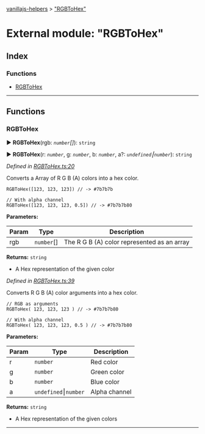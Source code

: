 [vanillajs-helpers](../README.md) > ["RGBToHex"](../modules/_rgbtohex_.md)



# External module: "RGBToHex"

## Index

### Functions

* [RGBToHex](_rgbtohex_.md#rgbtohex)



---
## Functions
<a id="rgbtohex"></a>

###  RGBToHex

► **RGBToHex**(rgb: *`number`[]*): `string`

► **RGBToHex**(r: *`number`*, g: *`number`*, b: *`number`*, a?: *`undefined`⎮`number`*): `string`



*Defined in [RGBToHex.ts:20](https://github.com/Tokimon/vanillajs-helpers/blob/17062f0/RGBToHex.ts#L20)*



Converts a Array of R G B (A) colors into a hex color.

    RGBToHex([123, 123, 123]) // -> #7b7b7b
    
    // With alpha channel
    RGBToHex([123, 123, 123, 0.5]) // -> #7b7b7b80


**Parameters:**

| Param | Type | Description |
| ------ | ------ | ------ |
| rgb | `number`[]   |  The R G B (A) color represented as an array |





**Returns:** `string`
- A Hex representation of the given color




*Defined in [RGBToHex.ts:39](https://github.com/Tokimon/vanillajs-helpers/blob/17062f0/RGBToHex.ts#L39)*



Converts R G B (A) color arguments into a hex color.

    // RGB as arguments
    RGBToHex( 123, 123, 123 ) // -> #7b7b7b80
    
    // With alpha channel
    RGBToHex( 123, 123, 123, 0.5 ) // -> #7b7b7b80


**Parameters:**

| Param | Type | Description |
| ------ | ------ | ------ |
| r | `number`   |  Red color |
| g | `number`   |  Green color |
| b | `number`   |  Blue color |
| a | `undefined`⎮`number`   |  Alpha channel |





**Returns:** `string`
- A Hex representation of the given colors






___


